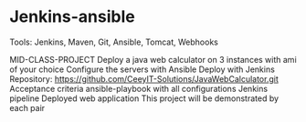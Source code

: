 # Jenkins-ansible

Tools: Jenkins, Maven, Git, Ansible, Tomcat, Webhooks

MID-CLASS-PROJECT
Deploy a java web calculator on 3 instances with ami of your choice
Configure the servers with Ansible 
Deploy with Jenkins
Repository: https://github.com/CeeyIT-Solutions/JavaWebCalculator.git
Acceptance criteria
ansible-playbook with all configurations
Jenkins pipeline
Deployed web application
This project will be demonstrated by each pair
